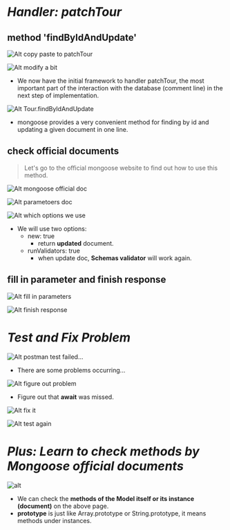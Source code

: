 # **_Handler: patchTour_**

## **method 'findByIdAndUpdate'**

![Alt copy paste to patchTour](pic/bandicam%202022-10-24%2014-38-50-802.jpg)

![Alt modify a bit](pic/bandicam%202022-10-24%2014-48-13-518.jpg)

- We now have the initial framework to handler patchTour, the most important part of the interaction with the database (comment line) in the next step of implementation.

![Alt Tour.findByIdAndUpdate](pic/bandicam%202022-10-24%2014-49-43-411.jpg)

- mongoose provides a very convenient method for finding by id and updating a given document in one line.

## **check official documents**

> Let's go to the official mongoose website to find out how to use this method.

![Alt mongoose official doc](pic/bandicam%202022-10-24%2014-51-04-211.jpg)

![Alt parametoers doc](pic/bandicam%202022-10-24%2014-51-33-134.jpg)

![Alt which options we use](pic/bandicam%202022-10-24%2014-52-42-097.jpg)

- We will use two options:
  - new: true
    - return **updated** document.
  - runValidators: true
    - when update doc, **Schemas validator** will work again.

## **fill in parameter and finish response**

![Alt fill in parameters](pic/bandicam%202022-10-24%2014-54-20-447.jpg)

![Alt finish response](pic/bandicam%202022-10-24%2014-54-54-467.jpg)

# **_Test and Fix Problem_**

![Alt postman test failed...](pic/bandicam%202022-10-24%2015-03-11-431.jpg)

- There are some problems occurring...

![Alt figure out problem](pic/bandicam%202022-10-24%2015-03-41-909.jpg)

- Figure out that **await** was missed.

![Alt fix it](pic/bandicam%202022-10-24%2015-04-02-286.jpg)

![Alt test again](pic/bandicam%202022-10-24%2015-06-21-382.jpg)

# **_Plus: Learn to check methods by Mongoose official documents_**

![alt](pic/bandicam%202022-10-24%2015-26-15-902.jpg)

- We can check the **methods of the Model itself or its instance (document)** on the above page.
- **prototype** is just like Array.prototype or String.prototype, it means methods under instances.

